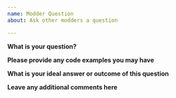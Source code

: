 ```yaml
---
name: Modder Question
about: Ask other modders a question

---
```


**What is your question?**

**Please provide any code examples you may have**

**What is your ideal answer or outcome of this question**

**Leave any additional comments here**